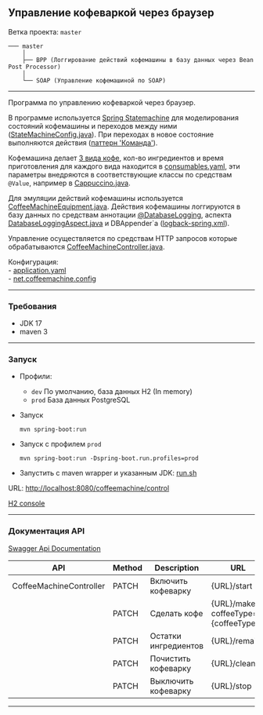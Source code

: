 Управление кофеваркой через браузер
-----------------------------------

Ветка проекта: `master`
```shell
─── master
    │
    ├── BPP (Логгирование действий кофемашины в базу данных через Bean Post Processor)
    │
    └── SOAP (Управление кофемашиной по SOAP)
```
___

Программа по управлению кофеваркой через браузер.

В программе используется [Spring Statemachine](https://docs.spring.io/spring-statemachine/docs/3.0.1/reference/) для 
моделирования состояний кофемашины и переходов между ними 
([StateMachineConfig.java](src/main/java/net/coffeemachine/config/StateMachineConfig.java)).
При переходах в новое состояние выполняются действия 
([паттерн 'Команда'](src/main/java/net/coffeemachine/service/statemachine/commands)).  

Кофемашина делает [3 вида кофе](src/main/java/net/coffeemachine/model/coffee/CoffeeType.java), кол-во ингредиентов и 
время приготовления для каждого вида находится в [consumables.yaml](src/main/resources/consumables.yaml), эти параметры 
внедряются в соответствующие классы по средствам `@Value`, например в [Cappuccino.java](src/main/java/net/coffeemachine/model/coffee/Cappuccino.java).

Для эмуляции действий кофемашины используется [CoffeeMachineEquipment.java](src/main/java/net/coffeemachine/service/CoffeeMachineEquipment.java).
Действия кофемашины логгируются в базу данных по средствам аннотации [@DatabaseLogging](src/main/java/net/coffeemachine/util/aspect/DatabaseLogging.java),
аспекта [DatabaseLoggingAspect.java](src/main/java/net/coffeemachine/util/aspect/DatabaseLoggingAspect.java) и 
DBAppender`а ([logback-spring.xml](src/main/resources/logback-spring.xml)).  

Управление осуществляется по средствам HTTP запросов которые обрабатываются 
[CoffeeMachineController.java](src/main/java/net/coffeemachine/web/controller/CoffeeMachineController.java).  

Конфигурация:  
    - [application.yaml](src/main/resources/application.yaml)  
    - [net.coffeemachine.config](src/main/java/net/coffeemachine/config)  

---

### Требования

- JDK 17
- maven 3

---

### Запуск

* Профили:
    
  - ```dev``` По умолчанию, база данных H2 (In memory)
  - ```prod``` База данных PostgreSQL

* Запуск
    ```
    mvn spring-boot:run
    ```

* Запуск с профилем ```prod```
    ```
    mvn spring-boot:run -Dspring-boot.run.profiles=prod
    ```

* Запустить с maven wrapper и указанным JDK: [run.sh](run.sh)

URL: [http://localhost:8080/coffeemachine/control](http://localhost:8080/coffeemachine/control)

[H2 console](http://localhost:8080/coffeemachine/h2-console)

---

### Документация API

[Swagger Api Documentation](http://localhost:8080/coffeemachine/swagger-ui.html)

| API                     | Method | Description            | URL                                   |
|-------------------------|--------|------------------------|---------------------------------------|
| CoffeeMachineController | PATCH  | Включить кофеварку     | {URL}/start                           |
|                         | PATCH  | Сделать кофе           | {URL}/make?coffeeType={coffeeType}    |
|                         | PATCH  | Остатки ингредиентов   | {URL}/remains                         |
|                         | PATCH  | Почистить кофеварку    | {URL}/clean                           |
|                         | PATCH  | Выключить кофеварку    | {URL}/stop                            |

---